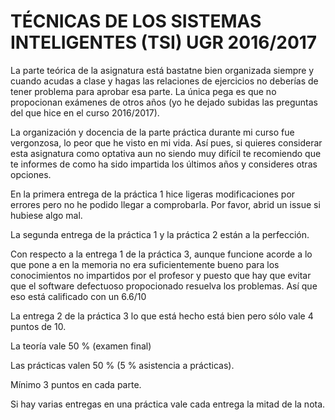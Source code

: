 # TÉCNICAS DE LOS SISTEMAS INTELIGENTES (TSI) UGR 2016/2017

La parte teórica de la asignatura está bastatne bien organizada siempre y cuando acudas a clase y hagas las relaciones de ejercicios
no deberías de tener problema para aprobar esa parte. La única pega es que no propocionan exámenes de otros años (yo he dejado subidas las preguntas del que hice en el curso 2016/2017).

La organización y docencia de la parte práctica durante mi curso fue vergonzosa, lo peor que he visto en mi vida. Así pues,
si quieres considerar esta asignatura como optativa aun no siendo muy difícil te recomiendo que te informes de como ha sido 
impartida los últimos años y consideres otras opciones.

En la primera entrega de la práctica 1 hice ligeras modificaciones por errores pero no he podido llegar a comprobarla. Por favor,
abrid un issue si hubiese algo mal.

La segunda entrega de la práctica 1 y la práctica 2 están a la perfección.

Con respecto a la entrega 1 de la práctica 3, aunque funcione acorde a lo que pone a en la memoria no era suficientemente bueno para
los conocimientos no impartidos por el profesor y puesto que hay que evitar que el software defectuoso propocionado
resuelva los problemas. Así que eso está calificado con un 6.6/10

La entrega 2 de la práctica 3 lo que está hecho está bien pero sólo vale 4 puntos de 10.

La teoría vale 50 % (examen final)

Las prácticas valen 50 % (5 % asistencia a prácticas).

Mínimo 3 puntos en cada parte.

Si hay varias entregas en una práctica vale cada entrega la mitad de la nota.

